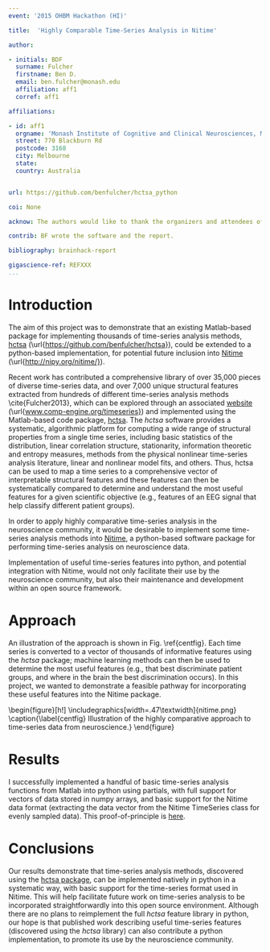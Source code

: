 ```yaml
---
event: '2015 OHBM Hackathon (HI)'

title:  'Highly Comparable Time-Series Analysis in Nitime'

author:

- initials: BDF
  surname: Fulcher
  firstname: Ben D.
  email: ben.fulcher@monash.edu
  affiliation: aff1
  corref: aff1

affiliations:

- id: aff1
  orgname: 'Monash Institute of Cognitive and Clinical Neurosciences, Monash University'
  street: 770 Blackburn Rd
  postcode: 3168
  city: Melbourne
  state:
  country: Australia


url: https://github.com/benfulcher/hctsa_python

coi: None

acknow: The authors would like to thank the organizers and attendees of the 2015 OHBM Hackathon.

contrib: BF wrote the software and the report.

bibliography: brainhack-report

gigascience-ref: REFXXX
...
```


# Introduction
The aim of this project was to demonstrate that an existing Matlab-based package for implementing thousands of time-series analysis methods, [hctsa](https://github.com/benfulcher/hctsa) (\url{https://github.com/benfulcher/hctsa}), could be extended to a python-based implementation, for potential future inclusion into [Nitime](http://nipy.org/nitime/) (\url{http://nipy.org/nitime/}).

Recent work has contributed a comprehensive library of over 35,000 pieces of diverse time-series data, and over 7,000 unique structural features extracted from hundreds of different time-series analysis methods \cite{Fulcher2013}, which can be explored through an associated [website](www.comp-engine.org/timeseries) (\url{www.comp-engine.org/timeseries}) and implemented using the Matlab-based code package, [hctsa](https://github.com/benfulcher/hctsa).
The *hctsa* software provides a systematic, algorithmic platform for computing a wide range of structural properties from a single time series, including basic statistics of the distribution, linear correlation structure, stationarity, information theoretic and entropy measures, methods from the physical nonlinear time-series analysis literature, linear and nonlinear model fits, and others.
Thus, hctsa can be used to map a time series to a comprehensive vector of interpretable structural features and these features can then be systematically compared to determine and understand the most useful features for a given scientific objective (e.g., features of an EEG signal that help classify different patient groups).

<!-- We are currently applying the hctsa package to EEG and fMRI datasets to determine the most useful time-series features for predicting disease labels from these types of data. -->

In order to apply highly comparative time-series analysis in the neuroscience community, it would be desirable to implement some time-series analysis methods into [Nitime](http://nipy.org/nitime/), a python-based software package for performing time-series analysis on neuroscience data.
<!-- While the Nitime data format supports unevenly sampled data, *hctsa* does not; although for evenly sampled data it is trivial to extract the data vector from the Nitime Timeseries class and run important time-series algorithms on these data vectors. -->
Implementation of useful time-series features into python, and potential integration with Nitime, would not only facilitate their use by the neuroscience community, but also their maintenance and development within an open source framework.

# Approach
An illustration of the approach is shown in Fig. \ref{centfig}.
Each time series is converted to a vector of thousands of informative features using the *hctsa* package; machine learning methods can then be used to determine the most useful features (e.g., that best discriminate patient groups, and where in the brain the best discrimination occurs).
In this project, we wanted to demonstrate a feasible pathway for incorporating these useful features into the Nitime package.

\begin{figure}[h!]
  \includegraphics[width=.47\textwidth]{nitime.png}
  \caption{\label{centfig} Illustration of the highly comparative approach to time-series data from neuroscience.}
\end{figure}


# Results
I successfully implemented a handful of basic time-series analysis functions from Matlab into python using partials, with full support for vectors of data stored in numpy arrays, and basic support for the Nitime data format (extracting the data vector from the Nitime TimeSeries class for evenly sampled data).
This proof-of-principle is [here](https://github.com/benfulcher/hctsa_python).

# Conclusions
Our results demonstrate that time-series analysis methods, discovered using the [hctsa package](https://github.com/benfulcher/hctsa), can be implemented natively in python in a systematic way, with basic support for the time-series format used in Nitime.
This will help facilitate future work on time-series analysis to be incorporated straightforwardly into this open source environment.
Although there are no plans to reimplement the full *hctsa* feature library in python, our hope is that published work describing useful time-series features (discovered using the *hctsa* library) can also contribute a python implementation, to promote its use by the neuroscience community.
